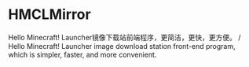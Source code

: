 # HMCLMirror
Hello Minecraft! Launcher镜像下载站前端程序，更简洁，更快，更方便。 / Hello Minecraft! Launcher image download station front-end program, which is simpler, faster, and more convenient.
